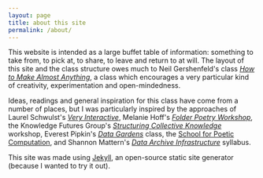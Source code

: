 ```yaml
---
layout: page
title: about this site
permalink: /about/
---
```


This website is intended as a large buffet table of information: something to take from, to pick at, to share, to leave and return to at will. The layout of this site and the class structure owes much to Neil Gershenfeld's class [*How to Make Almost Anything*](http://fab.cba.mit.edu/classes/863.19/), a class which encourages a very particular kind of creativity, experimentation and open-mindedness.

Ideas, readings and general inspiration for this class have come from a number of places, but I was particularly inspired by the approaches of Laurel Schwulst's [*Very Interactive*](http://veryinteractive.net), Melanie Hoff's [*Folder Poetry Workshop*](https://github.com/melaniehoff/folderpoetry), the Knowledge Futures Group's [*Structuring Collective Knowledge*](https://knowledgestructure.pubpub.org/iap19) workshop, Everest Pipkin's [*Data Gardens*](https://everestpipkin.github.io/datagardens/) class, the [School for Poetic Computation](https://sfpc.io), and Shannon Mattern's [*Data Archive Infrastructure*](http://wordsinspace.net/shannon/teaching/data-archive-infrastructure/) syllabus.

This site was made using [Jekyll](https://jekyllrb.com), an open-source static site generator (because I wanted to try it out).